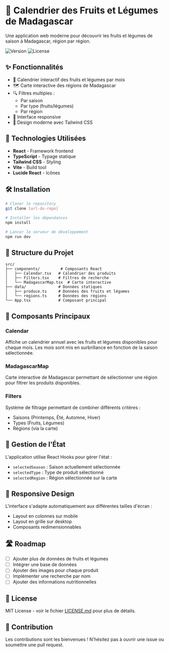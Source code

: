 # 🌱 Calendrier des Fruits et Légumes de Madagascar

Une application web moderne pour découvrir les fruits et légumes de saison à Madagascar, région par région.

![Version](https://img.shields.io/badge/version-1.0.0-green)
![License](https://img.shields.io/badge/license-MIT-blue)

## ✨ Fonctionnalités

- 📅 Calendrier interactif des fruits et légumes par mois
- 🗺️ Carte interactive des régions de Madagascar
- 🔍 Filtres multiples :
  - Par saison
  - Par type (fruits/légumes)
  - Par région
- 📱 Interface responsive
- 🎨 Design moderne avec Tailwind CSS

## 🚀 Technologies Utilisées

- **React** - Framework frontend
- **TypeScript** - Typage statique
- **Tailwind CSS** - Styling
- **Vite** - Build tool
- **Lucide React** - Icônes

## 🛠️ Installation

```bash
# Cloner le repository
git clone [url-du-repo]

# Installer les dépendances
npm install

# Lancer le serveur de développement
npm run dev
```

## 📁 Structure du Projet

```
src/
├── components/         # Composants React
│   ├── Calendar.tsx   # Calendrier des produits
│   ├── Filters.tsx    # Filtres de recherche
│   └── MadagascarMap.tsx  # Carte interactive
├── data/              # Données statiques
│   ├── produce.ts     # Données des fruits et légumes
│   └── regions.ts     # Données des régions
└── App.tsx            # Composant principal
```

## 🎯 Composants Principaux

### Calendar
Affiche un calendrier annuel avec les fruits et légumes disponibles pour chaque mois. Les mois sont mis en surbrillance en fonction de la saison sélectionnée.

### MadagascarMap
Carte interactive de Madagascar permettant de sélectionner une région pour filtrer les produits disponibles.

### Filters
Système de filtrage permettant de combiner différents critères :
- Saisons (Printemps, Été, Automne, Hiver)
- Types (Fruits, Légumes)
- Régions (via la carte)

## 🔄 Gestion de l'État

L'application utilise React Hooks pour gérer l'état :
- `selectedSeason` : Saison actuellement sélectionnée
- `selectedType` : Type de produit sélectionné
- `selectedRegion` : Région sélectionnée sur la carte

## 📱 Responsive Design

L'interface s'adapte automatiquement aux différentes tailles d'écran :
- Layout en colonnes sur mobile
- Layout en grille sur desktop
- Composants redimensionnables

## 🛣️ Roadmap

- [ ] Ajouter plus de données de fruits et légumes
- [ ] Intégrer une base de données
- [ ] Ajouter des images pour chaque produit
- [ ] Implémenter une recherche par nom
- [ ] Ajouter des informations nutritionnelles

## 📄 License

MIT License - voir le fichier [LICENSE.md](LICENSE.md) pour plus de détails.

## 🤝 Contribution

Les contributions sont les bienvenues ! N'hésitez pas à ouvrir une issue ou soumettre une pull request.

